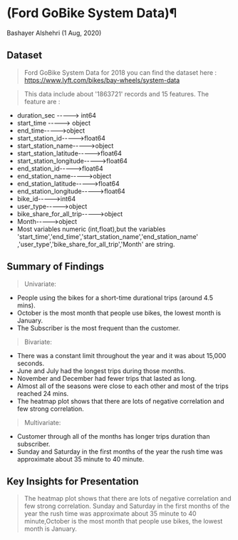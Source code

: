 # (Ford GoBike System Data)¶
Bashayer Alshehri (1 Aug, 2020)


## Dataset
> Ford GoBike System Data for 2018
you can find the dataset here : https://www.lyft.com/bikes/bay-wheels/system-data


> This data include about '1863721' records and 15 features.
The feature are :
- duration_sec  ----->  int64
- start_time  ----->  object
- end_time----->object
- start_station_id----->float64
- start_station_name----->object
- start_station_latitude----->float64
- start_station_longitude----->float64
- end_station_id----->float64
- end_station_name----->object
- end_station_latitude----->float64
- end_station_longitude----->float64
- bike_id----->int64
- user_type----->object
- bike_share_for_all_trip----->object
- Month----->object
- Most variables numeric (int,float),but the variables 'start_time','end_time','start_station_name','end_station_name' ,'user_type','bike_share_for_all_trip','Month' are string.

## Summary of Findings

> Univariate:
- People using the bikes for a short-time durational trips (around 4.5 mins).
- October is the most month that people use bikes, the lowest month is January.
- The Subscriber is the most frequent than the customer.

> Bivariate:
- There was a constant limit throughout the year and it was about 15,000 seconds.
- June and July had the longest trips during those months.
- November and December had fewer trips that lasted as long.
- Almost all of the seasons were close to each other and most of the trips reached 24 mins.
- The heatmap plot shows that there are lots of negative correlation and few strong correlation.

> Multivariate:
- Customer through all of the months has longer trips duration than subscriber.
- Sunday and Saturday in the first months of the year the rush time was approximate about 35 minute to 40 minute.

## Key Insights for Presentation
> The heatmap plot shows that there are lots of negative correlation and few strong correlation. Sunday and Saturday in the first months of the year the rush time was approximate about 35 minute to 40 minute,October is the most month that people use bikes, the lowest month is January.
